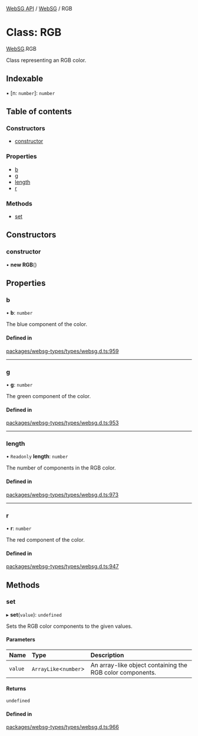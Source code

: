 [WebSG API](../README.md) / [WebSG](../modules/WebSG.md) / RGB

# Class: RGB

[WebSG](../modules/WebSG.md).RGB

Class representing an RGB color.

## Indexable

▪ [n: `number`]: `number`

## Table of contents

### Constructors

- [constructor](WebSG.RGB.md#constructor)

### Properties

- [b](WebSG.RGB.md#b)
- [g](WebSG.RGB.md#g)
- [length](WebSG.RGB.md#length)
- [r](WebSG.RGB.md#r)

### Methods

- [set](WebSG.RGB.md#set)

## Constructors

### constructor

• **new RGB**()

## Properties

### b

• **b**: `number`

The blue component of the color.

#### Defined in

[packages/websg-types/types/websg.d.ts:959](https://github.com/thirdroom/thirdroom/blob/fe402010/packages/websg-types/types/websg.d.ts#L959)

___

### g

• **g**: `number`

The green component of the color.

#### Defined in

[packages/websg-types/types/websg.d.ts:953](https://github.com/thirdroom/thirdroom/blob/fe402010/packages/websg-types/types/websg.d.ts#L953)

___

### length

• `Readonly` **length**: `number`

The number of components in the RGB color.

#### Defined in

[packages/websg-types/types/websg.d.ts:973](https://github.com/thirdroom/thirdroom/blob/fe402010/packages/websg-types/types/websg.d.ts#L973)

___

### r

• **r**: `number`

The red component of the color.

#### Defined in

[packages/websg-types/types/websg.d.ts:947](https://github.com/thirdroom/thirdroom/blob/fe402010/packages/websg-types/types/websg.d.ts#L947)

## Methods

### set

▸ **set**(`value`): `undefined`

Sets the RGB color components to the given values.

#### Parameters

| Name | Type | Description |
| :------ | :------ | :------ |
| `value` | `ArrayLike`<`number`\> | An array-like object containing the RGB color components. |

#### Returns

`undefined`

#### Defined in

[packages/websg-types/types/websg.d.ts:966](https://github.com/thirdroom/thirdroom/blob/fe402010/packages/websg-types/types/websg.d.ts#L966)
